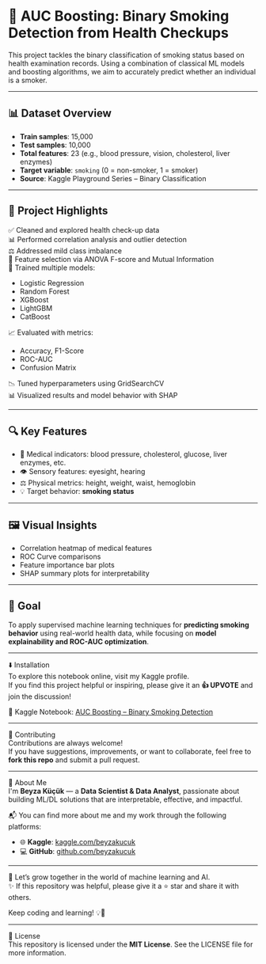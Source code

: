 # 🚬 AUC Boosting: Binary Smoking Detection from Health Checkups

This project tackles the binary classification of smoking status based on health examination records. Using a combination of classical ML models and boosting algorithms, we aim to accurately predict whether an individual is a smoker.

---

## 📊 Dataset Overview

- **Train samples**: 15,000
- **Test samples**: 10,000
- **Total features**: 23 (e.g., blood pressure, vision, cholesterol, liver enzymes)
- **Target variable**: `smoking` (0 = non-smoker, 1 = smoker)
- **Source**: Kaggle Playground Series – Binary Classification

---

## 📌 Project Highlights

✅ Cleaned and explored health check-up data  
📊 Performed correlation analysis and outlier detection  
⚖️ Addressed mild class imbalance  
🧬 Feature selection via ANOVA F-score and Mutual Information  
🤖 Trained multiple models:
- Logistic Regression  
- Random Forest  
- XGBoost  
- LightGBM  
- CatBoost  

📈 Evaluated with metrics:
- Accuracy, F1-Score  
- ROC-AUC  
- Confusion Matrix  

📉 Tuned hyperparameters using GridSearchCV  
📊 Visualized results and model behavior with SHAP

---

## 🔍 Key Features

- 🔬 Medical indicators: blood pressure, cholesterol, glucose, liver enzymes, etc.  
- 👁️ Sensory features: eyesight, hearing  
- ⚖️ Physical metrics: height, weight, waist, hemoglobin  
- 💡 Target behavior: **smoking status**

---

## 🖼️ Visual Insights

- Correlation heatmap of medical features  
- ROC Curve comparisons  
- Feature importance bar plots  
- SHAP summary plots for interpretability  

---

## 🚀 Goal

To apply supervised machine learning techniques for **predicting smoking behavior** using real-world health data, while focusing on **model explainability and ROC-AUC optimization**.

---

⬇️ Installation  
To explore this notebook online, visit my Kaggle profile.  
If you find this project helpful or inspiring, please give it an **👍 UPVOTE** and join the discussion!

📘 Kaggle Notebook: [AUC Boosting – Binary Smoking Detection](https://www.kaggle.com/code/beyzakucuk/auc-boosting-binary-smoking-detection)


---

🤝 Contributing  
Contributions are always welcome!  
If you have suggestions, improvements, or want to collaborate, feel free to **fork this repo** and submit a pull request.

---

🌱 About Me  
I'm **Beyza Küçük** — a **Data Scientist & Data Analyst**, passionate about building ML/DL solutions that are interpretable, effective, and impactful.

📬 You can find more about me and my work through the following platforms:

- 🌐 **Kaggle**: [kaggle.com/beyzakucuk](https://www.kaggle.com/beyzakucuk)  
- 💻 **GitHub**: [github.com/beyzakucuk](https://github.com/beyzakucuk)  

---

🎯 Let’s grow together in the world of machine learning and AI.  
✨ If this repository was helpful, please give it a ⭐ star and share it with others.

Keep coding and learning! 💡🚀

---

📜 License  
This repository is licensed under the **MIT License**. See the LICENSE file for more information.
